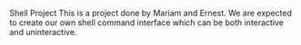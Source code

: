 Shell Project
This is a project done by Mariam and Ernest.
We are expected to create our own shell command interface which can be both interactive and uninteractive.
